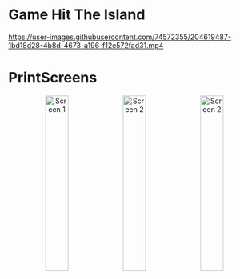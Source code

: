# Game Hit The Island

https://user-images.githubusercontent.com/74572355/204619487-1bd18d28-4b8d-4673-a196-f12e572fad31.mp4


# PrintScreens

<p align="center">
  <img alt="Screen 1" src="https://i.imgur.com/TpCACuc.png" height="30%" width="30%" />
  <img alt="Screen 2" src="https://i.imgur.com/xGjJDNe.png" height="30%" width="30%" /> 
  <img alt="Screen 2" src="https://i.imgur.com/EKH9Xnk.png" height="30%" width="30%" /> 
</p>

